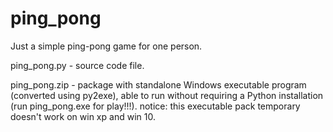 # ping_pong
Just a simple ping-pong game for one person.

ping_pong.py - source code file.

ping_pong.zip - package with standalone Windows executable program (converted using py2exe),
                able to run without requiring a Python installation (run ping_pong.exe for play!!!).
                notice: this executable pack temporary doesn't work on win xp and win 10.

